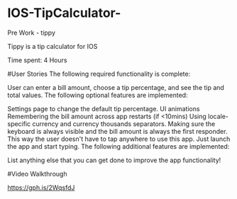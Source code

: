 # IOS-TipCalculator-
Pre Work - tippy

Tippy is a tip calculator for IOS

Time spent: 4 Hours



#User Stories
The following required functionality is complete:

 User can enter a bill amount, choose a tip percentage, and see the tip and total values.
The following optional features are implemented:

 Settings page to change the default tip percentage.
 UI animations
 Remembering the bill amount across app restarts (if <10mins)
 Using locale-specific currency and currency thousands separators.
 Making sure the keyboard is always visible and the bill amount is always the first responder. This way the user doesn't have to tap anywhere to use this app. Just launch the app and start typing.
The following additional features are implemented:

 List anything else that you can get done to improve the app functionality!
 
#Video Walkthrough

https://gph.is/2WqsfdJ
